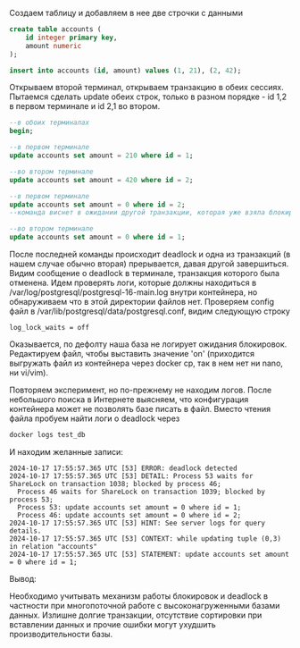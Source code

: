 Создаем таблицу и добавляем в нее две строчки с данными

```sql
create table accounts (
    id integer primary key,
    amount numeric
);

insert into accounts (id, amount) values (1, 21), (2, 42);
```

Открываем второй терминал, открываем транзакцию в обеих сессиях. Пытаемся сделать update обеих строк, только в разном порядке - id 1,2 в первом терминале и id 2,1 во втором.

```sql
--в обоих терминалах
begin;

--в первом терминале
update accounts set amount = 210 where id = 1;

--во втором терминале
update accounts set amount = 420 where id = 2;

--в первом терминале
update accounts set amount = 0 where id = 2;
--команда виснет в ожидании другой транзакции, которая уже взяла блокировку этой строки

--во втором терминале
update accounts set amount = 0 where id = 1;
```

После последней команды происходит deadlock и одна из транзакций (в нашем случае обычно вторая) прерывается, давая другой завершиться. Видим сообщение о deadlock в терминале, транзакция которого была отменена.
Идем проверять логи, которые должны находиться в /var/log/postgresql/postgresql-16-main.log внутри контейнера, но обнаруживаем что в этой директории файлов нет. Проверяем config файл в /var/lib/postgresql/data/postgresql.conf, видим следующую строку

```
log_lock_waits = off
```

Оказывается, по дефолту наша база не логирует ожидания блокировок. Редактируем файл, чтобы выставить значение 'on' (приходится выгружать файл из контейнера через docker cp, так в нем нет ни nano, ни vi/vim).

Повторяем эксперимент, но по-прежнему не находим логов. После небольшого поиска в Интернете выясняем, что конфигурация контейнера может не позволять базе писать в файл.
Вместо чтения файла пробуем найти логи о deadlock через

```bash
docker logs test_db
```

И находим желанные записи:

```
2024-10-17 17:55:57.365 UTC [53] ERROR: deadlock detected
2024-10-17 17:55:57.365 UTC [53] DETAIL: Process 53 waits for ShareLock on transaction 1038; blocked by process 46;
  Process 46 waits for ShareLock on transaction 1039; blocked by process 53;
  Process 53: update accounts set amount = 0 where id = 1;
  Process 46: update accounts set amount = 0 where id = 2;
2024-10-17 17:55:57.365 UTC [53] HINT: See server logs for query details.
2024-10-17 17:55:57.365 UTC [53] CONTEXT: while updating tuple (0,3) in relation "accounts"
2024-10-17 17:55:57.365 UTC [53] STATEMENT: update accounts set amount = 0 where id = 1;
```

Вывод:

Необходимо учитывать механизм работы блокировок и deadlock в частности при многопоточной работе с высоконагруженными базами данных. Излишне долгие транзакции, отсутствие сортировки при вставлении данных и прочие ошибки могут ухудшить производительности базы.
